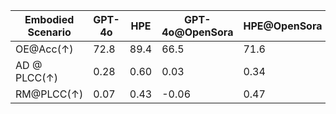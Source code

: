 | Embodied Scenario | GPT-4o | HPE | GPT-4o@OpenSora | HPE@OpenSora | GPT-4o@Lavie | HPE@Lavie |
| --- | --- | --- | --- | --- | --- | --- |
| OE@Acc(↑) | 72.8 | 89.4 | 66.5 | 71.6 | 78.5 | 87.9 |
| AD @ PLCC(↑) | 0.28 | 0.60 | 0.03 | 0.34 | -0.04 | 0.49 |
| RM@PLCC(↑) | 0.07 | 0.43 | -0.06 | 0.47 | 0.17 | 0.44 |
